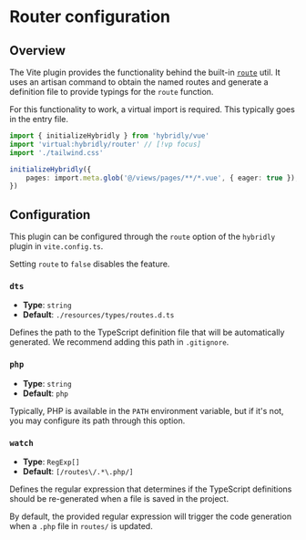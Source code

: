 # Router configuration

## Overview

The Vite plugin provides the functionality behind the built-in [`route`](../utils/route.md) util. It uses an artisan command to obtain the named routes and generate a definition file to provide typings for the `route` function.

For this functionality to work, a virtual import is required. This typically goes in the entry file.

```ts
import { initializeHybridly } from 'hybridly/vue'
import 'virtual:hybridly/router' // [!vp focus]
import './tailwind.css'

initializeHybridly({
	pages: import.meta.glob('@/views/pages/**/*.vue', { eager: true }),
})
```

## Configuration

This plugin can be configured through the `route` option of the `hybridly` plugin in `vite.config.ts`.

Setting `route` to `false` disables the feature.

### `dts`

- **Type**: `string`
- **Default**: `./resources/types/routes.d.ts`

Defines the path to the TypeScript definition file that will be automatically generated. We recommend adding this path in `.gitignore`.

### `php`

- **Type**: `string`
- **Default**: `php`

Typically, PHP is available in the `PATH` environment variable, but if it's not, you may configure its path through this option.

### `watch`

- **Type**: `RegExp[]`
- **Default**: `[/routes\/.*\.php/]`

Defines the regular expression that determines if the TypeScript definitions should be re-generated when a file is saved in the project.

By default, the provided regular expression will trigger the code generation when a `.php` file in `routes/` is updated.
